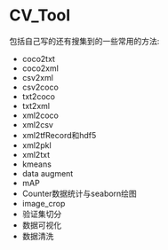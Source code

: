 # CV_Tool

包括自己写的还有搜集到的一些常用的方法:

- coco2txt
-	coco2xml
-	csv2xml
- csv2coco
-	txt2coco
-	txt2xml
-	xml2coco
-	xml2csv
-	xml2tfRecord和hdf5
- xml2pkl
-	xml2txt
- kmeans
- data augment
- mAP
- Counter数据统计与seaborn绘图
- image_crop
- 验证集切分
- 数据可视化
- 数据清洗
